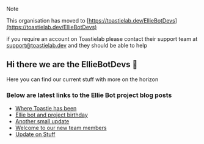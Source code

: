 > [!NOTE]
> This organisation has moved to [https://toastielab.dev/EllieBotDevs](https://toastielab.dev/EllieBotDevs)

if you require an account on Toastielab please contact their support team at support@toastielab.dev and they should be able to help

## Hi there we are the EllieBotDevs 👋

Here you can find our current stuff with more on the horizon

### Below are latest links to the Ellie Bot project blog posts

<!-- BLOG-POST-LIST:START -->
- [Where Toastie has been](https://blog.elliebot.net/where-toastie-has-been)
- [Ellie bot and project birthday](https://blog.elliebot.net/ellie-bday-2022)
- [Another small update](https://blog.elliebot.net/another-update)
- [Welcome to our new team members](https://blog.elliebot.net/welcome-team-members)
- [Update on Stuff](https://blog.elliebot.net/small-update-on-things)
<!-- BLOG-POST-LIST:END -->

<!--

**Here are some ideas to get you started:**

🙋‍♀️ A short introduction - what is your organization all about?
🌈 Contribution guidelines - how can the community get involved?
👩‍💻 Useful resources - where can the community find your docs? Is there anything else the community should know?
🍿 Fun facts - what does your team eat for breakfast?
🧙 Remember, you can do mighty things with the power of [Markdown](https://docs.github.com/github/writing-on-github/getting-started-with-writing-and-formatting-on-github/basic-writing-and-formatting-syntax)
-->
